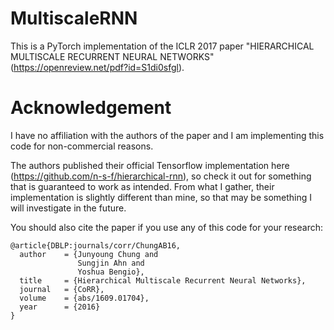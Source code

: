 # MultiscaleRNN

This is a PyTorch implementation of the ICLR 2017 paper "HIERARCHICAL MULTISCALE RECURRENT NEURAL NETWORKS" (https://openreview.net/pdf?id=S1di0sfgl).

# Acknowledgement 

I have no affiliation with the authors of the paper and I am implementing this code for non-commercial reasons.

The authors published their official Tensorflow implementation here (https://github.com/n-s-f/hierarchical-rnn), so check it out for something that is guaranteed to work as intended. From what I gather, their implementation is slightly different than mine, so that may be something I will investigate in the future.

You should also cite the paper if you use any of this code for your research:
```
@article{DBLP:journals/corr/ChungAB16,
  author    = {Junyoung Chung and
               Sungjin Ahn and
               Yoshua Bengio},
  title     = {Hierarchical Multiscale Recurrent Neural Networks},
  journal   = {CoRR},
  volume    = {abs/1609.01704},
  year      = {2016}
}
```
